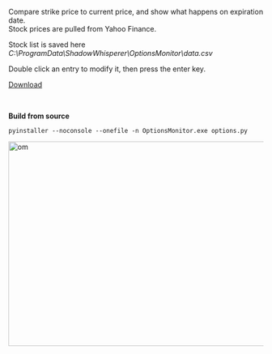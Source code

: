 Compare strike price to current price, and show what happens on expiration date.  
Stock prices are pulled from Yahoo Finance.  

Stock list is saved here *C:\ProgramData\ShadowWhisperer\OptionsMonitor\data.csv*  

Double click an entry to modify it, then press the enter key.  

[Download](https://github.com/ShadowWhisperer/OptionsMonitor/releases/latest/download/OptionsMonitor.exe)

<br> 
 
**Build from source**  
```
pyinstaller --noconsole --onefile -n OptionsMonitor.exe options.py
```
<img width="738" height="404" alt="om" src="https://github.com/user-attachments/assets/5d4c2260-f7cf-4da6-b630-9af1ac35ca58" />
